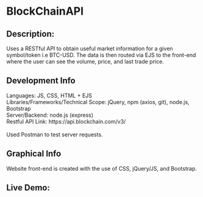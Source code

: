 # BlockChainAPI
<h2>Description: </h2>
Uses a RESTful API to obtain useful market information for a given symbol/token i.e BTC-USD. 
The data is then routed via EJS to the front-end where the user can see the volume, price, and last trade price. 

<h2>Development Info</h2>
Languages: JS, CSS, HTML + EJS <br>
Libraries/Frameworks/Technical Scope: jQuery, npm (axios, git), node.js, Bootstrap <br>
Server/Backend: node.js (express) <br>
Restful API Link: https://api.blockchain.com/v3/ <br>
<br>
Used Postman to test server requests.

<h2>Graphical Info</h2>
Website front-end is created with the use of CSS, jQuery/JS, and Bootstrap.

<h2>Live Demo:</h2>

